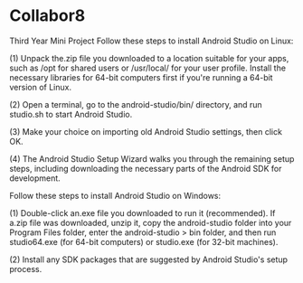 # Collabor8
Third Year Mini Project
Follow these steps to install Android Studio on Linux:

(1) Unpack the.zip file you downloaded to a location suitable for your apps, such as /opt for shared users or /usr/local/ for your user profile.
Install the necessary libraries for 64-bit computers first if you're running a 64-bit version of Linux.

(2) Open a terminal, go to the android-studio/bin/ directory, and run studio.sh to start Android Studio.

(3) Make your choice on importing old Android Studio settings, then click OK.

(4) The Android Studio Setup Wizard walks you through the remaining setup steps, including downloading the necessary parts of the Android SDK for development.


Follow these steps to install Android Studio on Windows:

(1) Double-click an.exe file you downloaded to run it (recommended).
If a.zip file was downloaded, unzip it, copy the android-studio folder into your Program Files folder, enter the android-studio > bin folder, and then run studio64.exe (for 64-bit computers) or studio.exe (for 32-bit machines).

(2) Install any SDK packages that are suggested by Android Studio's setup process.
